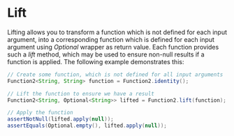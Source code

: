 # Lift

Lifting allows you to transform a function which is not defined for each input argument, into a corresponding function which is defined for each input argument using *Optional* wrapper as return value. Each function provides such a *lift* method, which may be used to ensure non-null results if a function is applied. The following example demonstrates this:

```java
// Create some function, which is not defined for all input arguments
Function2<String, String> function = Function2.identity();

// Lift the function to ensure we have a result
Function2<String, Optional<String>> lifted = Function2.lift(function);

// Apply the function
assertNotNull(lifted.apply(null));
assertEquals(Optional.empty(), lifted.apply(null));
```
